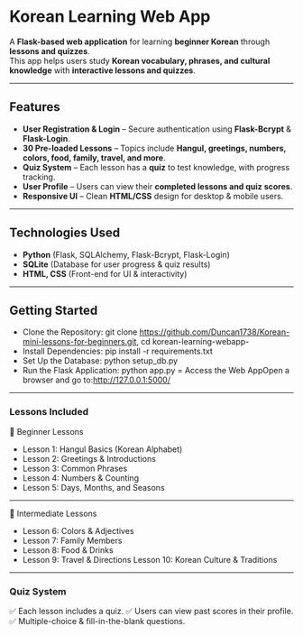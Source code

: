 #  Korean Learning Web App 

A **Flask-based web application** for learning **beginner Korean** through **lessons and quizzes**.  
This app helps users study **Korean vocabulary, phrases, and cultural knowledge** with **interactive lessons and quizzes**.

---

##  Features
- **User Registration & Login** – Secure authentication using **Flask-Bcrypt** & **Flask-Login**.  
- **30 Pre-loaded Lessons** – Topics include **Hangul, greetings, numbers, colors, food, family, travel, and more**.  
- **Quiz System** – Each lesson has a **quiz** to test knowledge, with progress tracking.  
- **User Profile** – Users can view their **completed lessons and quiz scores**.  
- **Responsive UI** – Clean **HTML/CSS** design for desktop & mobile users.  

---

## Technologies Used
- **Python** (Flask, SQLAlchemy, Flask-Bcrypt, Flask-Login)
- **SQLite** (Database for user progress & quiz results)
- **HTML, CSS** (Front-end for UI & interactivity)

---

## Getting Started

- Clone the Repository: git clone https://github.com/Duncan1738/Korean-mini-lessons-for-beginners.git, cd korean-learning-webapp-
- Install Dependencies: pip install -r requirements.txt
- Set Up the Database: python setup_db.py
- Run the Flask Application: python app.py
= Access the Web AppOpen a browser and go to:http://127.0.0.1:5000/
---
### Lessons Included
📌 Beginner Lessons
- Lesson 1: Hangul Basics (Korean Alphabet)
- Lesson 2: Greetings & Introductions
- Lesson 3: Common Phrases
- Lesson 4: Numbers & Counting
- Lesson 5: Days, Months, and Seasons
---
📌 Intermediate Lessons
- Lesson 6: Colors & Adjectives
- Lesson 7: Family Members
- Lesson 8: Food & Drinks
- Lesson 9: Travel & Directions
Lesson 10: Korean Culture & Traditions
---
### Quiz System
✅ Each lesson includes a quiz.
✅ Users can view past scores in their profile.
✅ Multiple-choice & fill-in-the-blank questions.
